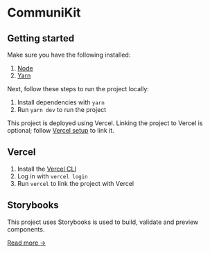 # CommuniKit

## Getting started

Make sure you have the following installed:

1. [Node](https://nodejs.org/en/)
2. [Yarn](https://yarnpkg.com/)

Next, follow these steps to run the project locally:

1. Install dependencies with `yarn`
2. Run `yarn dev` to run the project

This project is deployed using Vercel. Linking the project to Vercel is optional; follow [Vercel setup](#vercel-setup) to link it.

## Vercel

1. Install the [Vercel CLI](https://vercel.com/docs/cli)
2. Log in with `vercel login`
3. Run `vercel` to link the project with Vercel

## Storybooks

This project uses Storybooks is used to build, validate and preview components.

[Read more &rarr;](docs/storybooks.md)
